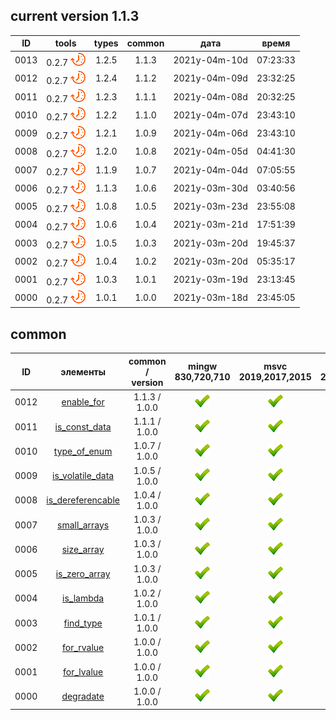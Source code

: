 ﻿
[P]: ../../icons/progress.png
[V]: ../../icons/success.png
[X]: ../../icons/failed.png
[D]: ../../icons/danger.png
[E]: ../../icons/empty.png
[N]: ../../icons/na.png

current version 1.1.3
---

| **ID** |      tools      | types | common |     дата      |  время   |  
|:------:|:---------------:|:-----:|:------:|:-------------:|:--------:|  
|  0013  | 0.2.7 [![P]][M] | 1.2.5 | 1.1.3  | 2021y-04m-10d | 07:23:33 |  
|  0012  | 0.2.7 [![P]][M] | 1.2.4 | 1.1.2  | 2021y-04m-09d | 23:32:25 |  
|  0011  | 0.2.7 [![P]][M] | 1.2.3 | 1.1.1  | 2021y-04m-08d | 20:32:25 |  
|  0010  | 0.2.7 [![P]][M] | 1.2.2 | 1.1.0  | 2021y-04m-07d | 23:43:10 |  
|  0009  | 0.2.7 [![P]][M] | 1.2.1 | 1.0.9  | 2021y-04m-06d | 23:43:10 |  
|  0008  | 0.2.7 [![P]][M] | 1.2.0 | 1.0.8  | 2021y-04m-05d | 04:41:30 |  
|  0007  | 0.2.7 [![P]][M] | 1.1.9 | 1.0.7  | 2021y-04m-04d | 07:05:55 |  
|  0006  | 0.2.7 [![P]][M] | 1.1.3 | 1.0.6  | 2021y-03m-30d | 03:40:56 |  
|  0005  | 0.2.7 [![P]][M] | 1.0.8 | 1.0.5  | 2021y-03m-23d | 23:55:08 |  
|  0004  | 0.2.7 [![P]][M] | 1.0.6 | 1.0.4  | 2021y-03m-21d | 17:51:39 |  
|  0003  | 0.2.7 [![P]][M] | 1.0.5 | 1.0.3  | 2021y-03m-20d | 19:45:37 |  
|  0002  | 0.2.7 [![P]][M] | 1.0.4 | 1.0.2  | 2021y-03m-20d | 05:35:17 |  
|  0001  | 0.2.7 [![P]][M] | 1.0.3 | 1.0.1  | 2021y-03m-19d | 23:13:45 |  
|  0000  | 0.2.7 [![P]][M] | 1.0.1 | 1.0.0  | 2021y-03m-18d | 23:45:05 |  

common
---

| **ID** |    элементы             | common / version | mingw 830,720,710 | msvc 2019,2017,2015 | msvc 2013,2012,2010,2008                    |  
|:------:|:-----------------------:|:----------------:|:-----------------:|:-------------------:|:-------------------------------------------:|  
|  0012  | [enable_for][I12]       |  1.1.3 / 1.0.0   |   [![V]][MINGW]   |   [![V]][VS-NEW]    | [![D]][12]                                  |  
|  0011  | [is_const_data][I11]    |  1.1.1 / 1.0.0   |   [![V]][MINGW]   |   [![V]][VS-NEW]    | [![V]][11] [![D]][11] [![D]][11] [![D]][11] |  
|  0010  | [type_of_enum][I10]     |  1.0.7 / 1.0.0   |   [![V]][MINGW]   |   [![V]][VS-NEW]    | [![V]][10] [![D]][10] [![N]][10] [![N]][10] |  
|  0009  | [is_volatile_data][I9]  |  1.0.5 / 1.0.0   |   [![V]][MINGW]   |   [![V]][VS-NEW]    | [![V]][9]  [![D]][9]  [![D]][9]  [![D]][9]  |  
|  0008  | [is_dereferencable][I8] |  1.0.4 / 1.0.0   |   [![V]][MINGW]   |   [![V]][VS-NEW]    | [![V]][8]  [![D]][8]  [![D]][8]  [![D]][8]  |  
|  0007  | [small_arrays][I7]      |  1.0.3 / 1.0.0   |   [![V]][MINGW]   |   [![V]][VS-NEW]    | [![D]][5]  [![D]][5]  [![D]][5]  [![D]][5]  |  
|  0006  | [size_array][I6]        |  1.0.3 / 1.0.0   |   [![V]][MINGW]   |   [![V]][VS-NEW]    | [![D]][5]  [![D]][5]  [![D]][5]  [![D]][5]  |  
|  0005  | [is_zero_array][I5]     |  1.0.3 / 1.0.0   |   [![V]][MINGW]   |   [![V]][VS-NEW]    | [![D]][5]  [![D]][5]  [![D]][5]  [![D]][5]  |  
|  0004  | [is_lambda][I4]         |  1.0.2 / 1.0.0   |   [![V]][MINGW]   |   [![V]][VS-NEW]    | [![V]][4]  [![V]][4]  [![V]][4]  [![V]][4]  |  
|  0003  | [find_type][I3]         |  1.0.1 / 1.0.0   |   [![V]][MINGW]   |   [![V]][VS-NEW]    | [![V]][3]  [![D]][3]  [![D]][3]  [![D]][3]  |  
|  0002  | [for_rvalue][I2]        |  1.0.0 / 1.0.0   |   [![V]][MINGW]   |   [![V]][VS-NEW]    | [![V]][2]  [![N]][2]  [![N]][2]  [![N]][2]  |  
|  0001  | [for_lvalue][I1]        |  1.0.0 / 1.0.0   |   [![V]][MINGW]   |   [![V]][VS-NEW]    | [![V]][1]  [![N]][1]  [![N]][1]  [![N]][1]  |  
|  0000  | [degradate][I0]         |  1.0.0 / 1.0.0   |   [![V]][MINGW]   |   [![V]][VS-NEW]    | [![V]][0]  [![D]][0]  [![D]][0]  [![D]][0]  |  

[M]:       #common                                           "коллекция полезных метафункций"  
[MINGW]:   #mingw-new                                        "поддержка компиляторов mingw"  
[VS-NEW]:  #msvc-new                                         "поддержка новых компиляторов msvc"  
[VS-OLD]:  #msvc-old                                         "поддержка старых компиляторов msvc"  
[I0]:      common/degradate.md/#degradate                    "метафункция: для обработки аргументов функций"  
[I1]:      common/for_lvalue.md/#for_lvalue                  "метафункция: для обработки lvalue-аргументов функций"  
[I2]:      common/for_rvalue.md/#for_rvalue                  "метафункция: для обработки rvalue-аргументов функций"  
[I3]:      common/find_type.md/#find_type                    "метафункция: true, если указанный тип присутствует в списке"  
[I4]:      common/is_lambda.md/#is_lambda                    "метафункция: true, если указанный тип - лямбда"  
[I5]:      common/array.md/#is_zero_array                    "метафункция: true, если указанный тип - массив с нулевым кол-вом элементов"  
[I6]:      common/array.md/#size_array                       "метафункция: возвращает свойства массива"  
[I7]:      common/array.md/#small_arrays                     "концепт: для функций, аргументы которых - массивы"  
[I8]:      common/is_dereferencable.md                       "метафункция: true, если объект T можно разыменовать"  
[I9]:      common/is_volatile_data.md                        "метафункция: true, если указанный тип представляет собой волатильные данные"  
[I10]:     common/type_of_enum.md                            "мета-функция: возвращает underlying_type"
[I11]:     common/is_const_data.md                           "метафункция: true, если указанный тип представляет собой неизменяемые данные"  
[I12]:     common/enable_for.md                              "метафункция: инстанцирует только те аргументы, которые имеются/отсутствуют в указанном списке"  
											                 
[0]:       common/degradate.md/#-ограничения                 "требуется поддержка template using alias"  
[1]:       common/for_lvalue.md/#-ограничения                "требуется поддержка template using alias"  
[2]:       common/for_rvalue.md/#-ограничения                "требуется поддержка template using alias"  
[3]:       common/find_type.md/#-ограничения                 "ограничение на кол-во аргуметов: 7шт"  
[4]:       common/is_lambda.md/#-ограничения                 "различия в логике работы для старых компиляторов"  
[5]:       common/array.md/#-ограничения                     "ограничения для старых компиляторов"  
[8]:       common/is_dereferencable.md/#-ограничения         "старые компиляторы испытывают проблемы с sfinae"  
[9]:       common/is_volatile_data.md/#-ограничения          "старые компиляторы не проверяют итераторы/смартпоинтеры"  
[10]:      common/type_of_enum.md/#-ограничения              "мета-функция: возвращает underlying_type"
[11]:      common/is_const_data.md/#-ограничения             "старые компиляторы не проверяют итераторы/смартпоинтеры"  
[12]:      common/enable_for.md/#-ограничения                "старые компиляторы поддерживают не более 7 шт в списке"  
